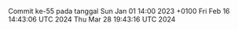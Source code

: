Commit ke-55 pada tanggal Sun Jan 01 14:00 2023 +0100
Fri Feb 16 14:43:06 UTC 2024
Thu Mar 28 19:43:16 UTC 2024
